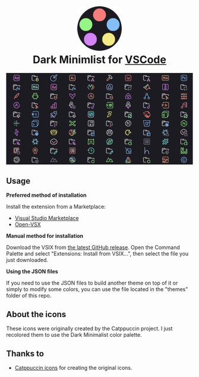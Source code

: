 <h1 align="center">
	<img src="https://raw.githubusercontent.com/LeonN534/Dark-Minimalist-vscode/main/assets/logo/128x128.png" width="120" alt="Logo"/><br/>
	Dark Minimlist for <a href="https://code.visualstudio.com">VSCode</a>
</h1>

<p align="center">
  <img src="https://raw.githubusercontent.com/LeonN534/Dark-Minimalist-vscode-icons/main/assets/preview/preview.png" width=600/>
</p>


## Usage

**Preferred method of installation**

Install the extension from a Marketplace:

- [Visual Studio Marketplace](https://marketplace.visualstudio.com/items?itemName=LeonN534.dark-minimalist-icons)
- [Open-VSX](https://open-vsx.org/extension/LeonN534/dark-minimalist-icons)

**Manual method for installation**

Download the VSIX from
[the latest GitHub release](https://github.com/LeonN534/Dark-Minimalist-vscode-icons/releases/latest).
Open the Command Palette and select "Extensions: Install from VSIX...", then select the file you just downloaded.

**Using the JSON files**

If you need to use the JSON files to build another theme on top of it or simply to modify some colors, you can use the file located in the "themes" folder of this repo.

## About the icons

These icons were originally created by the Catppuccin project. I just recolored them to use the Dark Minimalist color palette.

## Thanks to

- [Catppuccin icons](https://github.com/catppuccin/vscode-icons) for creating the original icons.

